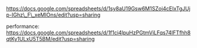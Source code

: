 https://docs.google.com/spreadsheets/d/1sy8aU19Gsw6M1SZoj4cEIxTgJUjp-IGhz\_F\_xeMIOns/edit?usp=sharing

performance: https://docs.google.com/spreadsheets/d/1f1ci4lpuHzPGtmViLFqs74IFTfhh8qtKy1ULxU5T5BM/edit?usp=sharing
